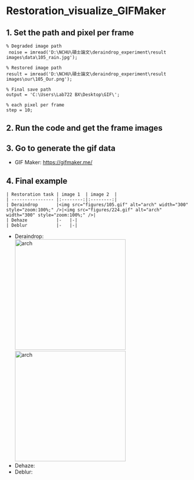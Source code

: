 # Restoration_visualize_GIFMaker

## 1. Set the path and pixel per frame  
```
% Degraded image path
 noise = imread('D:\NCHU\碩士論文\deraindrop_experiment\result images\data\105_rain.jpg');

% Restored image path
result = imread('D:\NCHU\碩士論文\deraindrop_experiment\result images\our\105_Our.png');

% Final save path
output = 'C:\Users\Lab722 BX\Desktop\GIF\';

% each pixel per frame
step = 10;
```

## 2. Run the code and get the frame images  

## 3. Go to generate the gif data  

- GIF Maker: https://gifmaker.me/  

## 4. Final example  

    | Restoration task | image 1  | image 2  |  
    | ---------------- |:--------:|:--------:|  
    | Deraindrop       |<img src="figures/105.gif" alt="arch" width="300" style="zoom:100%;" />|<img src="figures/224.gif" alt="arch" width="300" style="zoom:100%;" />|  
    | Dehaze           |-	|-|  
    | Deblur           |-	|-|  
    
- Deraindrop:  
  <img src="figures/105.gif" alt="arch" width="300" style="zoom:100%;" /><img src="figures/224.gif" alt="arch" width="300" style="zoom:100%;" />  
- Dehaze:  
- Deblur:  

 

